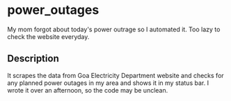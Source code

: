 # power_outages
My mom forgot about today's power outrage so I automated it. Too lazy to check the website everyday.

## Description
It scrapes the data from Goa Electricity Department website and checks for any planned power outages in my area and shows it in my status bar. I wrote it over an afternoon, so the code may be unclean.
